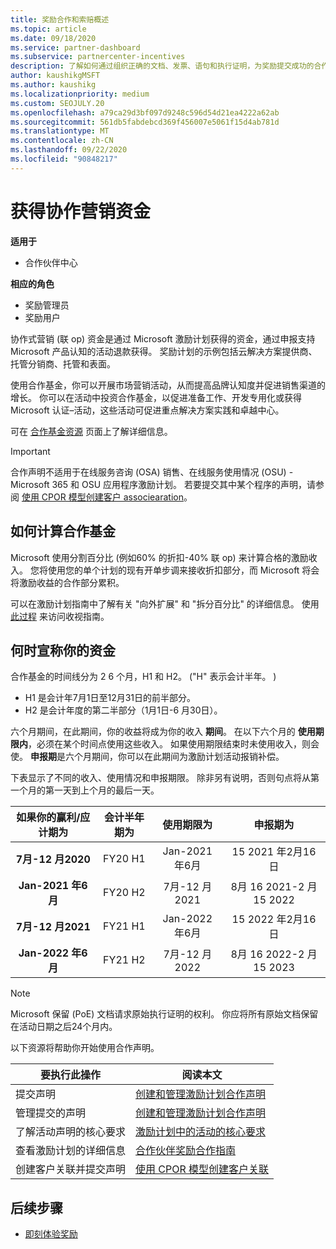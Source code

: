 ```yaml
---
title: 奖励合作和索赔概述
ms.topic: article
ms.date: 09/18/2020
ms.service: partner-dashboard
ms.subservice: partnercenter-incentives
description: 了解如何通过组织正确的文档、发票、语句和执行证明，为奖励提交成功的合作声明。
author: kaushikgMSFT
ms.author: kaushikg
ms.localizationpriority: medium
ms.custom: SEOJULY.20
ms.openlocfilehash: a79ca29d3bf097d9248c596d54d21ea4222a62ab
ms.sourcegitcommit: 561db5fabdebcd369f456007e5061f15d4ab781d
ms.translationtype: MT
ms.contentlocale: zh-CN
ms.lasthandoff: 09/22/2020
ms.locfileid: "90848217"
---
```

# <a name="earn-cooperative-marketing-funds"></a>获得协作营销资金

**适用于**

- 合作伙伴中心

**相应的角色**

- 奖励管理员
- 奖励用户

协作式营销 (联 op) 资金是通过 Microsoft 激励计划获得的资金，通过申报支持 Microsoft 产品认知的活动退款获得。 奖励计划的示例包括云解决方案提供商、托管分销商、托管和表面。

使用合作基金，你可以开展市场营销活动，从而提高品牌认知度并促进销售渠道的增长。 你可以在活动中投资合作基金，以促进准备工作、开发专用化或获得 Microsoft 认证–活动，这些活动可促进重点解决方案实践和卓越中心。

可在 [合作基金资源](https://partner.microsoft.com/asset/collection/co-op-funds-resources#/) 页面上了解详细信息。

>[!Important]
>合作声明不适用于在线服务咨询 (OSA) 销售、在线服务使用情况 (OSU) -Microsoft 365 和 OSU 应用程序激励计划。 若要提交其中某个程序的声明，请参阅 [使用 CPOR 模型创建客户 associearation](submit-osa-claim.md)。

## <a name="how-co-op-funds-are-calculated"></a>如何计算合作基金

Microsoft 使用分割百分比 (例如60% 的折扣-40% 联 op) 来计算合格的激励收入。 您将使用您的单个计划的现有开单步调来接收折扣部分，而 Microsoft 将会将激励收益的合作部分累积。

可以在激励计划指南中了解有关 "向外扩展" 和 "拆分百分比" 的详细信息。 使用 [此过程](incentives-determined-your-program-eligibility.md) 来访问收视指南。

## <a name="when-to-claim-your-funds"></a>何时宣称你的资金

合作基金的时间线分为 2 6 个月，H1 和 H2。  ("H" 表示会计半年。 ) 

- H1 是会计年7月1日至12月31日的前半部分。
- H2 是会计年度的第二半部分（1月1日-6 月30日）。

六个月期间，在此期间，你的收益将成为你的收入 **期间**。 在以下六个月的 **使用期限内**，必须在某个时间点使用这些收入。 如果使用期限结束时未使用收入，则会使。 **申报期**是六个月期间，你可以在此期间为激励计划活动报销补偿。

下表显示了不同的收入、使用情况和申报期限。 除非另有说明，否则句点将从第一个月的第一天到上个月的最后一天。

|  如果你的赢利/应计期为  |会计半年期为  |  使用期限为  |  申报期为  |
| :-----------: | :-----------: | :-----------: | :-----------: |
|**7月-12 月2020**| FY20 H1  |  Jan-2021 年6月  |  15 2021 年2月16日  |
|**Jan-2021 年6月** |  FY20 H2  |  7月-12 月2021  |  8月 16 2021-2 月 15 2022  |
|**7月-12 月2021**|  FY21 H1  |  Jan-2022 年6月  |  15 2022 年2月16日  |
|**Jan-2022 年6月** |  FY21 H2  |  7月-12 月2022  |  8月 16 2022-2 月 15 2023  |

>[!NOTE]
>Microsoft 保留 (PoE) 文档请求原始执行证明的权利。 你应将所有原始文档保留在活动日期之后24个月内。

以下资源将帮助你开始使用合作声明。

| 要执行此操作 | 阅读本文 |
| ------ | ----------- |
| 提交声明 |  [创建和管理激励计划合作声明](create-incentives-claims.md)  |
| 管理提交的声明 | [创建和管理激励计划合作声明](create-incentives-claims.md)    |
| 了解活动声明的核心要求 | [激励计划中的活动的核心要求](core-requirements.md)   |
| 查看激励计划的详细信息 | [合作伙伴奖励合作指南](https://assetsprod.microsoft.com/co-op-guidebook.pdf)  |
| 创建客户关联并提交声明 | [使用 CPOR 模型创建客户关联](submit-osa-claim.md)   |

## <a name="next-steps"></a>后续步骤

- [即刻体验奖励](incentives-get-started-intro.md)

